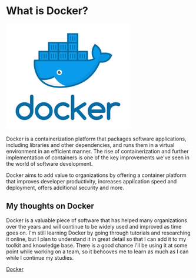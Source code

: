 # What is Docker?

![Docker](https://github.com/dream-ardor/Engineering_Knowledge/blob/master/screenshots/docker%20logo.png)


Docker is a containerization platform that packages software applications, including libraries and other dependencies, and runs them in a virtual environment in an efficient manner. The rise of containerization and further implementation of containers is one of the key improvements we've seen in the world of software development.

Docker aims to add value to organizations by offering a container platform that improves developer productivity, increases application speed and deployment, offers additional security and more.


## My thoughts on Docker

Docker is a valuable piece of software that has helped many organizations over the years and will continue to be widely used and improved as time goes on. I'm still learning Docker by going through tutorials and researching it online, but I plan to understand it in great detail so that I can add it to my toolkit and knowledge base. There is a good chance I'll be using it at some point while working on a team, so it behooves me to learn as much as I can while I continue my studies.

[Docker](https://www.docker.com/)
